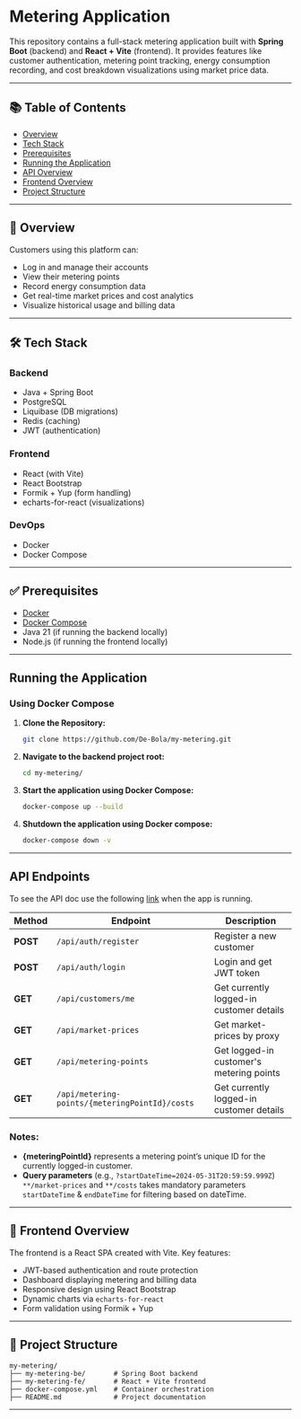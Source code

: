 # Metering Application

This repository contains a full-stack metering application built with **Spring Boot** (backend) and **React + Vite** (frontend). It provides features like customer authentication, metering point tracking, energy consumption recording, and cost breakdown visualizations using market price data.

---

## 📚 Table of Contents

- [Overview](#-overview)
- [Tech Stack](#-tech-stack)
- [Prerequisites](#-prerequisites)
- [Running the Application](#running-the-application)
- [API Overview](#api-endpoints)
- [Frontend Overview](#-frontend-overview)
- [Project Structure](#-project-structure)

---

## 🧭 Overview

Customers using this platform can:

- Log in and manage their accounts
- View their metering points
- Record energy consumption data
- Get real-time market prices and cost analytics
- Visualize historical usage and billing data

---

## 🛠️ Tech Stack

### Backend
- Java + Spring Boot
- PostgreSQL
- Liquibase (DB migrations)
- Redis (caching)
- JWT (authentication)

### Frontend
- React (with Vite)
- React Bootstrap
- Formik + Yup (form handling)
- echarts-for-react (visualizations)

### DevOps
- Docker
- Docker Compose

---

## ✅ Prerequisites

- [Docker](https://www.docker.com/)
- [Docker Compose](https://docs.docker.com/compose/)
- Java 21 (if running the backend locally)
- Node.js (if running the frontend locally)

---

## Running the Application

### Using Docker Compose

1. **Clone the Repository:**
   ```bash
   git clone https://github.com/De-Bola/my-metering.git
   ```
2. **Navigate to the backend project root:**
   ```bash
   cd my-metering/
   ```
3. **Start the application using Docker Compose:**
   ```bash
   docker-compose up --build
   ```
4. **Shutdown the application using Docker compose:**
   ```bash
   docker-compose down -v
   ```
---
## API Endpoints
To see the API doc use the following [link](http://localhost:8080/swagger-ui/index.html) when the app is running.

| Method   | Endpoint                                       | Description                              |
|----------|------------------------------------------------|------------------------------------------|
| **POST** | `/api/auth/register`                           | Register a new customer                  |
| **POST** | `/api/auth/login`                              | Login and get JWT token                  |
| **GET**  | `/api/customers/me`                            | Get currently logged-in customer details |
| **GET**  | `/api/market-prices`                           | Get market-prices by proxy               |
| **GET**  | `/api/metering-points`                         | Get logged-in customer's metering points |
| **GET**  | `/api/metering-points/{meteringPointId}/costs` | Get currently logged-in customer details |

### Notes:
- **{meteringPointId}** represents a metering point’s unique ID for the currently logged-in customer.
- **Query parameters** (e.g., `?startDateTime=2024-05-31T20:59:59.999Z`) `**/market-prices` and `**/costs` takes mandatory parameters `startDateTime` & `endDateTime` for filtering based on dateTime.
---

## 🎨 Frontend Overview

The frontend is a React SPA created with Vite. Key features:

- JWT-based authentication and route protection
- Dashboard displaying metering and billing data
- Responsive design using React Bootstrap
- Dynamic charts via `echarts-for-react`
- Form validation using Formik + Yup

---

## 📁 Project Structure
````
my-metering/
├── my-metering-be/       # Spring Boot backend  
├── my-metering-fe/       # React + Vite frontend  
├── docker-compose.yml    # Container orchestration  
├── README.md             # Project documentation
````
---